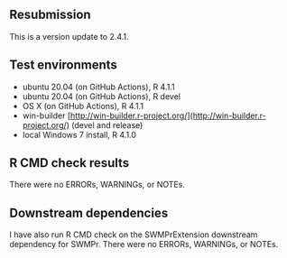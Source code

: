 ## Resubmission 

This is a version update to 2.4.1.

## Test environments
* ubuntu 20.04 (on GitHub Actions), R 4.1.1
* ubuntu 20.04 (on GitHub Actions), R devel
* OS X (on GitHub Actions), R 4.1.1
* win-builder [http://win-builder.r-project.org/](http://win-builder.r-project.org/) (devel and release)
* local Windows 7 install, R 4.1.0

## R CMD check results
There were no ERRORs, WARNINGs, or NOTEs. 
  
## Downstream dependencies
I have also run R CMD check on the SWMPrExtension downstream dependency for SWMPr. There were no ERRORs, WARNINGs, or NOTEs.
